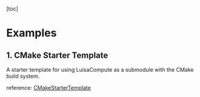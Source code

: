 [toc]

# Examples

## 1. CMake Starter Template
A starter template for using LuisaCompute as a submodule with the CMake build system.

reference: [CMakeStarterTemplate](https://github.com/LuisaGroup/CMakeStarterTemplate)
